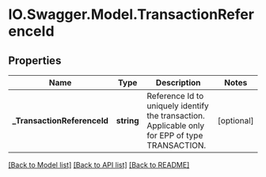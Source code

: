 # IO.Swagger.Model.TransactionReferenceId
## Properties

Name | Type | Description | Notes
------------ | ------------- | ------------- | -------------
**_TransactionReferenceId** | **string** | Reference Id to uniquely identify the transaction. Applicable only for EPP of type TRANSACTION. | [optional] 

[[Back to Model list]](../README.md#documentation-for-models) [[Back to API list]](../README.md#documentation-for-api-endpoints) [[Back to README]](../README.md)

